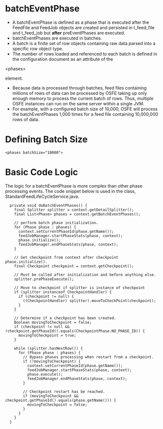 # batchEventPhase #

  * A batchEventPhase is defined as a phase that is executed after the FeedFile and FeedJob  objects are created and persisted in t\_feed\_file and t\_feed\_job but **after** preEventPhases are executed.
  * batchEventPhases are executed in batches.
  * A batch is a finite set of row objects containing raw data parsed into a specific row object type.
  * The number of rows loaded and referenced to each batch is defined in the configuration document as an attribute of the 

&lt;phases&gt;

 element.
  * Because data is processed through batches, feed files containing millions of rows of data can be processed by OSFE taking up only enough memory to process the current batch of rows. Thus, multiple OSFE instances can run on the same server within a single JVM.
  * For example, with a configured batch size of 10,000, OSFE will process the batchEventPhases 1,000 times for a feed file containing 10,000,000 rows of data.

# Defining Batch Size #
```
<phases batchSize="10000">
```

# Basic Code Logic #
The logic for a batchEventPhase is more complex than other phase processing events. The code snippet below is used in the class, StandardFeedLifeCycleService.java.
```
  private void doBatchEventPhases() {
    final Splitter splitter = context.getDetailSplitter();
    final List<Phase> phases = context.getBatchEventPhases();

    // perform batch phase initialization.
    for (Phase phase : phases) {
      context.setCurrentPhaseId(phase.getName());
      feedJobManager.startPhaseStats(phase, context);
      phase.initialize();
      feedJobManager.endPhaseStats(phase, context);
    }

    // Get checkpoint from context after checkpoint phase.initialize().
    final Checkpoint checkpoint = context.getCheckpoint();

    // Must be called after initialization and before anything else.
    splitter.prePhaseExecute();

    // Move to checkpoint if splitter is instance of checkpoint
    if (splitter instanceof CheckpointHandler) {
      if (checkpoint != null) {
        ((CheckpointHandler) splitter).moveToCheckPoint(checkpoint);
      }
    }

    // Determine if a checkpoint has been created.
    Boolean movingToCheckpoint = false;
    if (checkpoint != null && !checkpoint.getPhaseId().equals(CheckpointPhase.NO_PHASE_ID)) {
      movingToCheckpoint = true;
    }

    while (splitter.hasNextRow()) {
      for (Phase phase : phases) {
        // Bypass phases processing when restart from a checkpoint.
        if (!movingToCheckpoint) {
          context.setCurrentPhaseId(phase.getName());
          feedJobManager.startPhaseStats(phase, context);
          phase.execute();
          feedJobManager.endPhaseStats(phase, context);
        }

        // Checkpoint restart has be reached.
        if (movingToCheckpoint && checkpoint.getPhaseId().equals(phase.getName())) {
          movingToCheckpoint = false;
        }
      }
    }
  }  
```